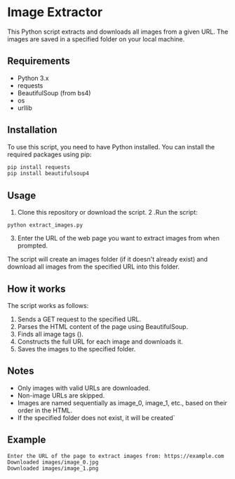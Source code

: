# Image Extractor

This Python script extracts and downloads all images from a given URL. The images are saved in a specified folder on your local machine.

## Requirements

- Python 3.x
- requests
- BeautifulSoup (from bs4)
- os
- urllib

## Installation

To use this script, you need to have Python installed. You can install the required packages using pip:

```bash
pip install requests
pip install beautifulsoup4
```

## Usage
1. Clone this repository or download the script.
2 .Run the script:
```script
python extract_images.py
```
3. Enter the URL of the web page you want to extract images from when prompted.

The script will create an images folder (if it doesn't already exist) and download all images from the specified URL into this folder.

## How it works

The script works as follows:

1. Sends a GET request to the specified URL.
2. Parses the HTML content of the page using BeautifulSoup.
3. Finds all image tags (<img>).
4. Constructs the full URL for each image and downloads it.
5. Saves the images to the specified folder.

## Notes

- Only images with valid URLs are downloaded.
- Non-image URLs are skipped.
- Images are named sequentially as image_0, image_1, etc., based on their order in the HTML.
- If the specified folder does not exist, it will be created`

## Example
```example
Enter the URL of the page to extract images from: https://example.com
Downloaded images/image_0.jpg
Downloaded images/image_1.png
```
